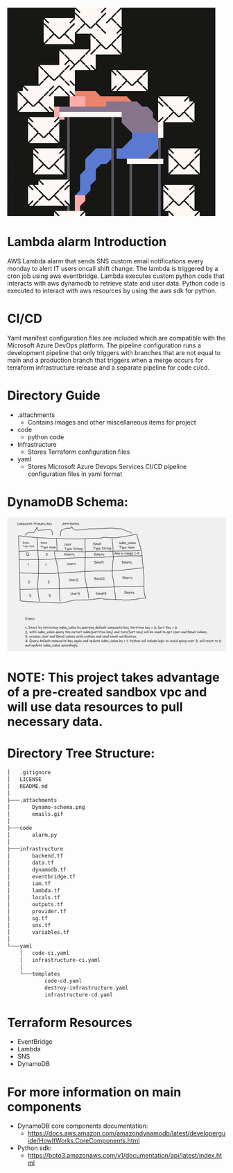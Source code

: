 <!-- Logos -->
![Emails are raining](/.attachments/emails.gif)

# Lambda alarm Introduction
AWS Lambda alarm that sends SNS custom email notifications every monday to alert IT users oncall shift change. The lambda is triggered by a cron job using aws eventbridge. Lambda executes custom python code that interacts with aws dynamodb to retrieve state and user data. Python code is executed to interact with aws resources by using the aws sdk for python.

# CI/CD
Yaml manifest configuration files are included which are compatible with the Microsoft Azure DevOps platform. The pipeline configuration runs a development pipeline that only triggers with branches that are not equal to main and a production branch that triggers when a merge occurs for terraform infrastructure release and a separate pipeline for code ci/cd.

<!-- Dir Summary -->
# Directory Guide
* .attachments
  * Contains images and other miscellaneous items for project
* code
    * python code
* Infrastructure
    * Stores Terraform configuration files
* yaml
    * Stores Microsoft Azure Devops Services CI/CD pipeline configuration files in yaml format

# DynamoDB Schema:
![DynamoDB Schema](/.attachments/Dynamo-schema.png)

# NOTE: This project takes advantage of a pre-created sandbox vpc and will use data resources to pull necessary data.

# Directory Tree Structure:
```
│   .gitignore
│   LICENSE
│   README.md
│
├───.attachments
│       Dynamo-schema.png
│       emails.gif
│
├───code
│       alarm.py
│
├───infrastructure
│       backend.tf
│       data.tf
│       dynamodb.tf
│       eventbridge.tf
│       iam.tf
│       lambda.tf
│       locals.tf
│       outputs.tf
│       provider.tf
│       sg.tf
│       sns.tf
│       variables.tf
│
└───yaml
    │   code-ci.yaml
    │   infrastructure-ci.yaml
    │
    └───templates
            code-cd.yaml
            destroy-infrastructure.yaml
            infrastructure-cd.yaml
```
# Terraform Resources
* EventBridge
* Lambda
* SNS
* DynamoDB

# For more information on main components
* DynamoDB core components documentation: 
   *  https://docs.aws.amazon.com/amazondynamodb/latest/developerguide/HowItWorks.CoreComponents.html
* Python sdk: 
   *  https://boto3.amazonaws.com/v1/documentation/api/latest/index.html